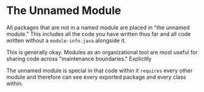 # The Unnamed Module

All packages that are not in a named module are placed in "the unnamed module."
This includes all the code you have written thus far and all code written without
a `module-info.java` alongside it.

This is generally okay. Modules as an organizational tool are most useful for sharing
code across "maintenance boundaries." Explicitly 

The unnamed module is special in that code within it `requires` every other module
and therefore can see every exported package and every class within.
